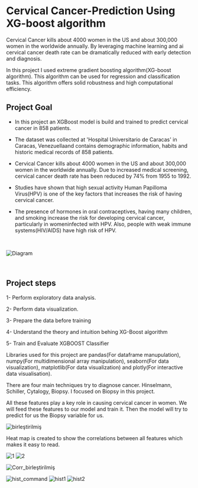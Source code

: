 # Cervical Cancer-Prediction Using XG-boost algorithm

Cervical Cancer kills about 4000 women in the US and about 300,000 women in the worldwide annually. By leveraging machine learning and ai cervical cancer death rate can be dramatically reduced with early detection and diagnosis.

In this project I used extreme gradient boosting algorithm(XG-boost algorithm). This algorithm can be used for regression and classification tasks. This algorithm offers solid robustness and high computational efficiency.

## Project Goal

* In this project an XGBoost model is build and trained to predict cervical cancer in 858 patients.

* The dataset was collected at 'Hospital Universitario de Caracas' in Caracas, Venezuellaand contains demographic information, habits and historic medical records of 858 patients.

*  Cervical Cancer kills about 4000 women in the US and about 300,000 women in the worldwide annually. Due to increased medical screening, cervical cancer death rate has been reduced by 74% from 1955 to 1992.

*  Studies have shown that high sexual activity Human Papilloma Virus(HPV) is one of the key factors that increases the risk of having cervical cancer.

*  The presence of hormones in oral contraceptives, having many children, and smoking increase the risk for developing cervical cancer, particularly in womeninfected with HPV. Also, people with weak immune systems(HIV/AIDS) have high risk of HPV.

<br />


  
![Diagram](https://github.com/batuhan6/Cervical-Cancer-Prediction/assets/32600613/df9bb48a-b183-45ba-bd6f-c76e7ec5fc79)

<br />

## Project steps

1- Perform exploratory data analysis.

2- Perform data visualization.

3- Prepare the data before training

4- Understand the theory and intuition behing XG-Boost algorithm

5- Train and Evaluate XGBOOST Classifier


Libraries used for this project are pandas(For dataframe manupulation), numpy(For multidimensional array manipulation), seaborn(For data visualization), matplotlib(For data visualization) and plotly(For interactive data visualisation).

There are four main techniques try to diagnose cancer. Hinselmann, Schiller, Cytalogy, Biopsy. I focused on Biopsy in this project.

All these features play a key role in causing cervical cancer in women. We will feed these features to our model and train it. Then the model will try to predict for us the Biopsy variable for us. 

![birleştirilmiş](https://github.com/batuhan6/Cervical-Cancer-Prediction/assets/32600613/013548a2-c72d-412e-af22-49b47226df6a)

Heat map is created to show the correlations between all features which makes it easy to read.


![1](https://github.com/batuhan6/Cervical-Cancer-Prediction/assets/32600613/eead5498-f673-48f4-b749-aedde60d293b)
![2](https://github.com/batuhan6/Cervical-Cancer-Prediction/assets/32600613/741e2e64-bdee-46c8-90c1-8cc35ba2ee89)

![Corr_birleştirilmiş](https://github.com/batuhan6/Cervical-Cancer-Prediction/assets/32600613/7586264e-0ef1-4e98-b475-f48e33afe420)


![hist_command](https://github.com/batuhan6/Cervical-Cancer-Prediction/assets/32600613/ce3cfaa2-eb80-4627-955e-72863091c733)
![hist1](https://github.com/batuhan6/Cervical-Cancer-Prediction/assets/32600613/9ea54f4b-92d4-4532-af32-e6755b30fa05)
![hist2](https://github.com/batuhan6/Cervical-Cancer-Prediction/assets/32600613/c062e083-90a1-4104-b701-f16db86d5f26)






